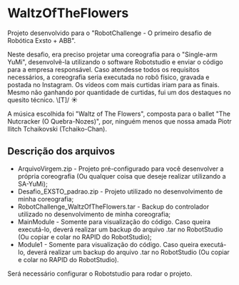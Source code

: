 # WaltzOfTheFlowers
Projeto desenvolvido para o "RobotChallenge - O primeiro desafio de Robótica Exsto + ABB".

Neste desafio, era preciso projetar uma coreografia para o "Single-arm YuMi", desenvolvê-la utilizando o software Robotstudio e enviar o código para a empresa responsável. Caso atendesse todos os requisitos necessários, a coreografia seria executada no robô físico, gravada e postada no Instagram. Os vídeos com mais curtidas iriam para as finais.
Mesmo não ganhando por quantidade de curtidas, fui um dos destaques no quesito técnico.       \\[T]/ ☀


A música escolhida foi "Waltz of The Flowers", composta para o ballet "The Nutcracker (O Quebra-Nozes)", por, ninguém menos que nossa amada Piotr Ilitch Tchaikovski (Tchaiko-Chan).


## Descrição dos arquivos
 - ArquivoVirgem.zip  - Projeto pré-configurado para você desenvolver a própria coreografia (Ou qualquer coisa que deseje realizar utilizando a SA-YuMi);
 - Desafio_EXSTO_padrao.zip - Projeto utilizado no desenvolvimento de minha coreografia;
 - RobotChallenge_WaltzOfTheFlowers.tar - Backup do controlador utilizado no desenvolvimento de minha coreografia;
 - MainModule - Somente para visualização do código. Caso queira executá-lo, deverá realizar um backup do arquivo .tar no RobotStudio (Ou copiar e colar no RAPID do RobotStudio);
 - Module1 - Somente para visualização do código. Caso queira executá-lo, deverá realizar um backup do arquivo .tar no RobotStudio (Ou copiar e colar no RAPID do RobotStudio).

Será necessário configurar o Robotstudio para rodar o projeto.
